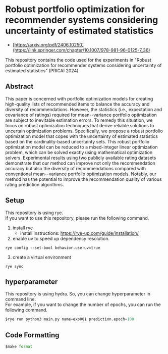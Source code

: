 # Robust portfolio optimization for recommender systems considering uncertainty of estimated statistics
- [https://arxiv.org/pdf/2406.10250](https://link.springer.com/chapter/10.1007/978-981-96-0125-7_36)

This repository contains the code used for the experiments in "Robust portfolio optimization for recommender systems considering uncertainty of estimated statistics" (PRICAI 2024)

## Abstract
This paper is concerned with portfolio optimization models for creating high-quality lists of recommended items to balance the accuracy and diversity of recommendations. However, the statistics (i.e., expectation and covariance of ratings) required for mean--variance portfolio optimization are subject to inevitable estimation errors. To remedy this situation, we focus on robust optimization techniques that derive reliable solutions to uncertain optimization problems. Specifically, we propose a robust portfolio optimization model that copes with the uncertainty of estimated statistics based on the cardinality-based uncertainty sets. This robust portfolio optimization model can be reduced to a mixed-integer linear optimization problem, which can be solved exactly using mathematical optimization solvers. Experimental results using two publicly available rating datasets demonstrate that our method can improve not only the recommendation accuracy but also the diversity of recommendations compared with conventional mean--variance portfolio optimization models. Notably, our method has the potential to improve the recommendation quality of various rating prediction algorithms.

## Setup
This repository is using rye.  
If you want to use this repository, please run the following command.

1. install rye
   - install instructions: https://rye-up.com/guide/installation/
2. enable uv to speed up dependency resolution.
```
rye config --set-bool behavior.use-uv=true
```
3. create a virtual environment
```
rye sync
```

## hyperparameter
This repository is using hydra. So, you can change hyperparameter in command line.  
For example, if you want to change the number of epochs, you can run the following command.

```python
$rye run python3 main.py name=exp001 prediction.epoch=100
```

## Code Formatting
```python
$make format
```

